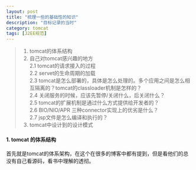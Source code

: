 ```yaml
---
layout: post
title: "梳理一些的基础性的知识"
description: "目标记录的当时"
category: tomcat
tags: [J2EE规范]
---
```

> 1. tomcat的体系结构
> 2. 自己对tomcat感兴趣的地方    
>   2.1 tomcat的请求接入的过程      
>   2.2 servet的生命周期的加载      
>   2.3 tomcat是怎么部署的，具体是怎么处理的。多个应用之间是怎么相互隔离的？tomcat的classloader机制是怎样的？      
>  2.4 关闭服务的时候，应该先暂停/关闭什么，后关闭什么？      
>  2.5 tomcat的扩展机制是通过什么方式提供给开发者的？     
>  2.6 BIO/NIO/APR 三种connector实现上的优劣是什么？      
>  2.7 jsp文件是怎么编译和执行的？      
> 3. tomcat中设计到的设计模式      

#### 1. tomcat 的体系结构

首先就是tomcat的体系架构，在这个在很多的博客中都有提到，但是看他们的总没有自己看源码，看书中理解的透彻。
